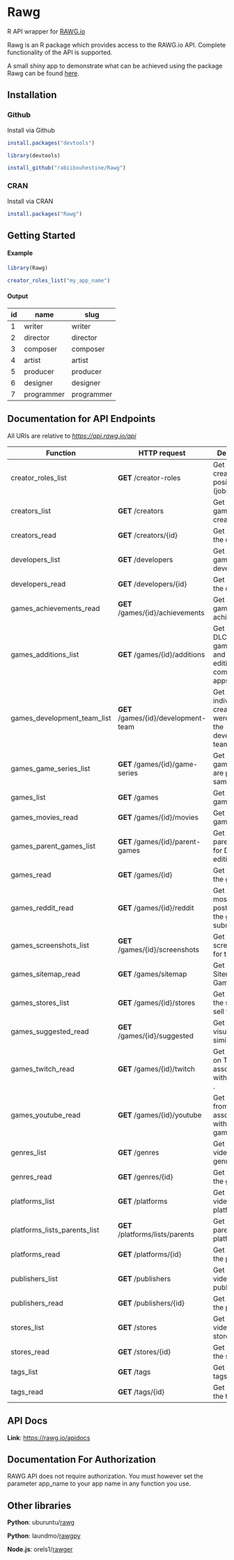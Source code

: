 # Rawg

R API wrapper for [RAWG.io](https://rawg.io/)

Rawg is an R package which provides access to the RAWG.io API. Complete functionality of the API is supported.

A small shiny app to demonstrate what can be achieved using the package Rawg can be found [here](https://rabiibouhestine.shinyapps.io/rawg-demo/).

## Installation

### Github

Install via Github

```R
install.packages("devtools")

library(devtools)

install_github("rabiibouhestine/Rawg")
```

### CRAN

Install via CRAN

```R
install.packages("Rawg")
```

## Getting Started

#### Example


```R
library(Rawg)

creator_roles_list("my_app_name")

```

#### Output

id | name | slug
------------- | ------------- | -------------
1 | writer | writer
2 | director | director
3 | composer | composer
4 | artist | artist
5 | producer | producer
6 | designer | designer
7 | programmer | programmer

## Documentation for API Endpoints

All URIs are relative to *https://api.rawg.io/api*

Function | HTTP request | Description
------------- | ------------- | -------------
creator_roles_list | **GET** /creator-roles | Get a list of creator positions (jobs).
creators_list | **GET** /creators | Get a list of game creators.
creators_read | **GET** /creators/{id} | Get details of the creator.
developers_list | **GET** /developers | Get a list of game developers.
developers_read | **GET** /developers/{id} | Get details of the developer.
games_achievements_read | **GET** /games/{id}/achievements | Get a list of game achievements.
games_additions_list | **GET** /games/{id}/additions | Get a list of DLC&#39;s for the game, GOTY and other editions, companion apps, etc.
games_development_team_list | **GET** /games/{id}/development-team | Get a list of individual creators that were part of the development team.
games_game_series_list | **GET** /games/{id}/game-series | Get a list of games that are part of the same series.
games_list | **GET** /games | Get a list of games.
games_movies_read | **GET** /games/{id}/movies | Get a list of game trailers.
games_parent_games_list | **GET** /games/{id}/parent-games | Get a list of parent games for DLC&#39;s and editions.
games_read | **GET** /games/{id} | Get details of the game.
games_reddit_read | **GET** /games/{id}/reddit | Get a list of most recent posts from the game&#39;s subreddit.
games_screenshots_list | **GET** /games/{id}/screenshots | Get screenshots for the game.
games_sitemap_read | **GET** /games/sitemap | Get The Sitemap Games list.
games_stores_list | **GET** /games/{id}/stores | Get links to the stores that sell the game.
games_suggested_read | **GET** /games/{id}/suggested | Get a list of visually similar games.
games_twitch_read | **GET** /games/{id}/twitch | Get streams on Twitch associated with the game .
games_youtube_read | **GET** /games/{id}/youtube | Get videos from YouTube associated with the game.
genres_list | **GET** /genres | Get a list of video game genres.
genres_read | **GET** /genres/{id} | Get details of the genre.
platforms_list | **GET** /platforms | Get a list of video game platforms.
platforms_lists_parents_list | **GET** /platforms/lists/parents | Get a list of parent platforms.
platforms_read | **GET** /platforms/{id} | Get details of the platform.
publishers_list | **GET** /publishers | Get a list of video game publishers.
publishers_read | **GET** /publishers/{id} | Get details of the publisher.
stores_list | **GET** /stores | Get a list of video game storefronts.
stores_read | **GET** /stores/{id} | Get details of the store.
tags_list | **GET** /tags | Get a list of tags.
tags_read | **GET** /tags/{id} | Get details of the tag.




## API Docs

**Link**: https://rawg.io/apidocs

## Documentation For Authorization

RAWG API does not require authorization. You must however set the parameter app_name to your app name in any function you use.

## Other libraries

**Python**: uburuntu/[rawg](https://github.com/uburuntu/rawg)

**Python**: laundmo/[rawgpy](https://pypi.org/project/rawgpy)

**Node.js**: orels1/[rawger](https://github.com/orels1/rawger)
